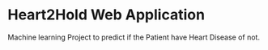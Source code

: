 # Heart2Hold Web Application
Machine learning Project to predict if the Patient have Heart Disease of not.
